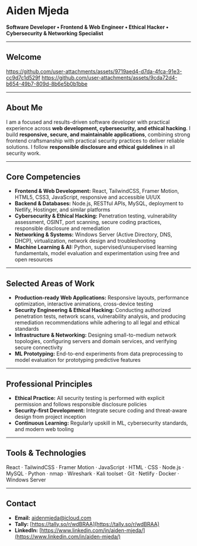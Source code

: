 # Aiden Mjeda

**Software Developer • Frontend & Web Engineer • Ethical Hacker • Cybersecurity & Networking Specialist**

---
## Welcome

https://github.com/user-attachments/assets/9719aed4-d7da-4fca-91e3-cc9d7c1d529f
https://github.com/user-attachments/assets/9cda72d4-b654-49b7-809d-8b6e5b0b1bbe


---

## About Me
I am a focused and results-driven software developer with practical experience across **web development, cybersecurity, and ethical hacking**. I build **responsive, secure, and maintainable applications**, combining strong frontend craftsmanship with practical security practices to deliver reliable solutions. I follow **responsible disclosure and ethical guidelines** in all security work.

---

## Core Competencies

- **Frontend & Web Development:** React, TailwindCSS, Framer Motion, HTML5, CSS3, JavaScript, responsive and accessible UI/UX  
- **Backend & Databases:** Node.js, RESTful APIs, MySQL, deployment to Netlify, Hostinger, and similar platforms  
- **Cybersecurity & Ethical Hacking:** Penetration testing, vulnerability assessment, OSINT, port scanning, secure coding practices, responsible disclosure and remediation  
- **Networking & Systems:** Windows Server (Active Directory, DNS, DHCP), virtualization, network design and troubleshooting  
- **Machine Learning & AI:** Python, supervised/unsupervised learning fundamentals, model evaluation and experimentation using free and open resources  

---

## Selected Areas of Work

- **Production-ready Web Applications:** Responsive layouts, performance optimization, interactive animations, cross-device testing  
- **Security Engineering & Ethical Hacking:** Conducting authorized penetration tests, network scans, vulnerability analysis, and producing remediation recommendations while adhering to all legal and ethical standards  
- **Infrastructure & Networking:** Designing small-to-medium network topologies, configuring servers and domain services, and verifying secure connectivity  
- **ML Prototyping:** End-to-end experiments from data preprocessing to model evaluation for prototyping predictive features  

---

## Professional Principles

- **Ethical Practice:** All security testing is performed with explicit permission and follows responsible disclosure policies  
- **Security-first Development:** Integrate secure coding and threat-aware design from project inception  
- **Continuous Learning:** Regularly upskill in ML, cybersecurity standards, and modern web tooling  

---

## Tools & Technologies

React · TailwindCSS · Framer Motion · JavaScript · HTML · CSS · Node.js · MySQL · Python · nmap · Wireshark · Kali toolset · Git · Netlify · Docker · Windows Server  

---



## Contact

- **Email:** [aidenmjeda@icloud.com](mailto:aidenmjeda@icloud.com)  
- **Tally:** [https://tally.so/r/wdBRAA](https://tally.so/r/wdBRAA)  
- **LinkedIn:** [https://www.linkedin.com/in/aiden-mjeda/](https://www.linkedin.com/in/aiden-mjeda/)
